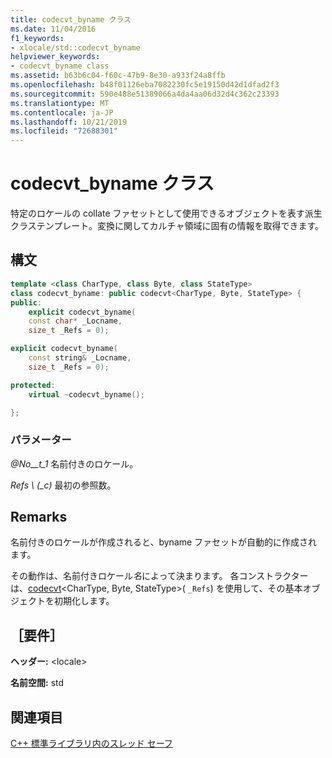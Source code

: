 ```yaml
---
title: codecvt_byname クラス
ms.date: 11/04/2016
f1_keywords:
- xlocale/std::codecvt_byname
helpviewer_keywords:
- codecvt_byname class
ms.assetid: b63b6c04-f60c-47b9-8e30-a933f24a8ffb
ms.openlocfilehash: b48f01126eba7082230fc5e19150d42d1dfad2f3
ms.sourcegitcommit: 590e488e51389066a4da4aa06d32d4c362c23393
ms.translationtype: MT
ms.contentlocale: ja-JP
ms.lasthandoff: 10/21/2019
ms.locfileid: "72688301"
---
```

# <a name="codecvt_byname-class"></a>codecvt_byname クラス

特定のロケールの collate ファセットとして使用できるオブジェクトを表す派生クラステンプレート。変換に関してカルチャ領域に固有の情報を取得できます。

## <a name="syntax"></a>構文

```cpp
template <class CharType, class Byte, class StateType>
class codecvt_byname: public codecvt<CharType, Byte, StateType> {
public:
    explicit codecvt_byname(
    const char* _Locname,
    size_t _Refs = 0);
```

```cpp
explicit codecvt_byname(
    const string& _Locname,
    size_t _Refs = 0);
```

```cpp
protected:
    virtual ~codecvt_byname();

};
```

### <a name="parameters"></a>パラメーター

*@No__t_1*
名前付きのロケール。

*Refs \ (_c)*
最初の参照数。

## <a name="remarks"></a>Remarks

名前付きのロケールが作成されると、byname ファセットが自動的に作成されます。

その動作は、名前付きロケール*名*によって決まります。 各コンストラクターは、[codecvt](../standard-library/codecvt-class.md)\<CharType, Byte, StateType>( `_Refs`) を使用して、その基本オブジェクトを初期化します。

## <a name="requirements"></a>［要件］

**ヘッダー:** \<locale>

**名前空間:** std

## <a name="see-also"></a>関連項目

[C++ 標準ライブラリ内のスレッド セーフ](../standard-library/thread-safety-in-the-cpp-standard-library.md)

